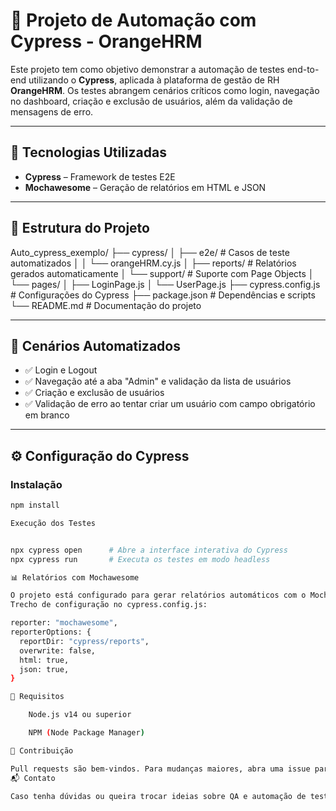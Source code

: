 

# 🧪 Projeto de Automação com Cypress - OrangeHRM

Este projeto tem como objetivo demonstrar a automação de testes end-to-end utilizando o **Cypress**, aplicada à plataforma de gestão de RH **OrangeHRM**. Os testes abrangem cenários críticos como login, navegação no dashboard, criação e exclusão de usuários, além da validação de mensagens de erro.

---

## 🚀 Tecnologias Utilizadas

- **Cypress** – Framework de testes E2E
- **Mochawesome** – Geração de relatórios em HTML e JSON

---

## 📂 Estrutura do Projeto

Auto_cypress_exemplo/
├── cypress/
│ ├── e2e/ # Casos de teste automatizados
│ │ └── orangeHRM.cy.js
│ ├── reports/ # Relatórios gerados automaticamente
│ └── support/ # Suporte com Page Objects
│ └── pages/
│ ├── LoginPage.js
│ └── UserPage.js
├── cypress.config.js # Configurações do Cypress
├── package.json # Dependências e scripts
└── README.md # Documentação do projeto


---

## 🧪 Cenários Automatizados

- ✅ Login e Logout
- ✅ Navegação até a aba "Admin" e validação da lista de usuários
- ✅ Criação e exclusão de usuários
- ✅ Validação de erro ao tentar criar um usuário com campo obrigatório em branco

---

## ⚙️ Configuração do Cypress

### Instalação

```bash
npm install

Execução dos Testes


npx cypress open      # Abre a interface interativa do Cypress
npx cypress run       # Executa os testes em modo headless

📊 Relatórios com Mochawesome

O projeto está configurado para gerar relatórios automáticos com o Mochawesome em formato HTML e JSON, disponíveis no diretório cypress/reports.
Trecho de configuração no cypress.config.js:

reporter: "mochawesome",
reporterOptions: {
  reportDir: "cypress/reports",
  overwrite: false,
  html: true,
  json: true,
}

📌 Requisitos

    Node.js v14 ou superior

    NPM (Node Package Manager)

🤝 Contribuição

Pull requests são bem-vindos. Para mudanças maiores, abra uma issue para discutirmos o que você gostaria de modificar.
📬 Contato

Caso tenha dúvidas ou queira trocar ideias sobre QA e automação de testes, fique à vontade para entrar em contato via LinkedIn ou abrir uma issue neste repositório.

